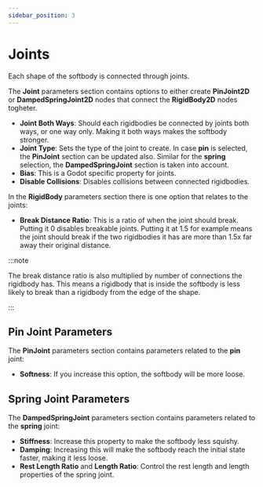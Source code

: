 ```yaml
---
sidebar_position: 3
---
```


# Joints

Each shape of the softbody is connected through joints.

The **Joint** parameters section contains options to either create **PinJoint2D** or **DampedSpringJoint2D** nodes that connect the **RigidBody2D** nodes togheter.

- **Joint Both Ways**: Should each rigidbodies be connected by joints both ways, or one way only. Making it both ways makes the softbody stronger.
- **Joint Type**: Sets the type of the joint to create. In case **pin** is selected, the **PinJoint** section can be updated also. Similar for the **spring** selection, the **DampedSpringJoint** section is taken into account.
- **Bias**: This is a Godot specific property for joints.
- **Disable Collisions**: Disables collisions between connected rigidbodies.

In the **RigidBody** parameters section there is one option that relates to the joints:
- **Break Distance Ratio**: This is a ratio of when the joint should break. Putting it 0 disables breakable joints. Putting it at 1.5 for example means the joint should break if the two rigidbodies it has are more than 1.5x far away their original distance.

:::note

The break distance ratio is also multiplied by number of connections the rigidbody has. This means a rigidbody that is inside the softbody is less likely to break than a rigidbody from the edge of the shape.

:::

## Pin Joint Parameters

The **PinJoint** parameters section contains parameters related to the **pin** joint:
- **Softness**: If you increase this option, the softbody will be more loose.

## Spring Joint Parameters

The **DampedSpringJoint** parameters section contains parameters related to the **spring** joint:
- **Stiffness**: Increase this property to make the softbody less squishy.
- **Damping**: Increasing this will make the softbody reach the initial state faster, making it less loose.
- **Rest Length Ratio** and **Length Ratio**: Control the rest length and length properties of the spring joint.
